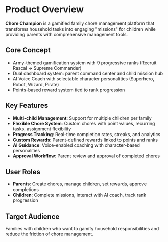 # Product Overview

**Chore Champion** is a gamified family chore management platform that transforms household tasks into engaging "missions" for children while providing parents with comprehensive management tools.

## Core Concept
- Army-themed gamification system with 9 progressive ranks (Recruit Rascal → Supreme Commander)
- Dual dashboard system: parent command center and child mission hub
- AI Voice Coach with selectable character personalities (Superhero, Robot, Wizard, Pirate)
- Points-based reward system tied to rank progression

## Key Features
- **Multi-child Management**: Support for multiple children per family
- **Flexible Chore System**: Custom chores with point values, recurring tasks, assignment flexibility
- **Progress Tracking**: Real-time completion rates, streaks, and analytics
- **Custom Rewards**: Parent-defined rewards linked to points and ranks
- **AI Guidance**: Voice-enabled coaching with character-based personalities
- **Approval Workflow**: Parent review and approval of completed chores

## User Roles
- **Parents**: Create chores, manage children, set rewards, approve completions
- **Children**: Complete missions, interact with AI coach, track rank progression

## Target Audience
Families with children who want to gamify household responsibilities and reduce the friction of chore management.